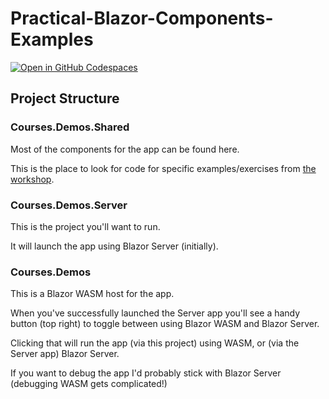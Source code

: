 # Practical-Blazor-Components-Examples

[![Open in GitHub Codespaces](https://github.com/codespaces/badge.svg)](https://github.com/codespaces/new?hide_repo_select=true&ref=master&repo=601686023)

## Project Structure

### Courses.Demos.Shared
Most of the components for the app can be found here.

This is the place to look for code for specific examples/exercises from [the workshop](https://practical-blazor-components.dev).

### Courses.Demos.Server
This is the project you'll want to run.

It will launch the app using Blazor Server (initially).

### Courses.Demos
This is a Blazor WASM host for the app.

When you've successfully launched the Server app you'll see a handy button (top right) to toggle between using Blazor WASM and Blazor Server.

Clicking that will run the app (via this project) using WASM, or (via the Server app) Blazor Server.

If you want to debug the app I'd probably stick with Blazor Server (debugging WASM gets complicated!)
